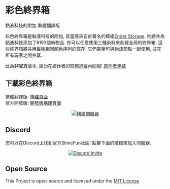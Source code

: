 # 彩色終界箱
黏液科技的附加 繁體翻譯版

彩色終界箱是黏液科技的附加, 其靈感來自於著名的模組[Ender Storage](https://www.curseforge.com/minecraft/mc-mods/ender-storage).
他總共為黏液科技添加了8192個新物品.
你可以任意使用三種染料來創建全局的終界箱. 這些終界箱將共用每種相同顏色序列的庫存. 它們甚至可與物流節點一起使用, 並在所有玩家之間共享.

此為**非官方**版本, 請勿在該作者的問題追蹤內回報!
[原作者連結](https://github.com/TheBusyBiscuit/ColoredEnderChests)

## 下載彩色終界箱
繁體翻譯版: [構建頁面](https://xmikux.github.io/builds/xMikux/ColoredEnderChests/master)<br>
官方開發版: [開發版構建頁面](https://thebusybiscuit.github.io/builds/TheBusyBiscuit/ColoredEnderChests/master/)
<p align="center">
  <a href="https://xmikux.github.io/builds/xMikux/ColoredEnderChests/master/">
    <img src="https://xmikux.github.io/builds/xMikux/ColoredEnderChests/master/badge.svg" alt="構建伺服器"/>
  </a>
</p>

## Discord
您可以在Discord上找到官方SlimeFun社區!
點擊下面的徵標來加入伺服器.
<p align="center">
  <a href="https://discord.gg/fsD4Bkh">
    <img src="https://img.shields.io/discord/565557184348422174?color=7289DA&label=Discord&style=for-the-badge" alt="Discord Invite"/>
  </a>
</p>

## Open Source
This Project is open-source and licensed under the [MIT License](https://github.com/TheBusyBiscuit/ColoredEnderChests/blob/master/LICENSE)
